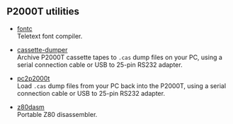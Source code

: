 ## P2000T utilities

* [fontc](/utilities/fontc/) \
  Teletext font compiler.

* [cassette-dumper](/utilities/cassette-dumper/) \
  Archive P2000T cassette tapes to `.cas` dump files on your PC, using a serial connection cable or USB to 25-pin RS232 adapter.

* [pc2p2000t](/utilities/pc2p2000t/) \
  Load `.cas` dump files from your PC back into the P2000T, using a serial connection cable or USB to 25-pin RS232 adapter.

* [z80dasm](/utilities/z80dasm/) \
  Portable Z80 disassembler.
